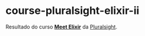 # course-pluralsight-elixir-ii

Resultado do curso **[Meet Elixir](https://app.pluralsight.com/library/courses/meet-elixir)** da [Pluralsight](https://pluralsight.com).
